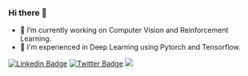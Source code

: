 ### Hi there 👋 

- 🔭 I’m currently working on Computer Vision and Reinforcement Learning.
- 🎯 I'm experienced in Deep Learning using Pytorch and Tensorflow.

[![Linkedin Badge](https://img.shields.io/badge/refikcanmalli-0077b5?style=flat-square&logo=Linkedin&logoColor=white&labelColor=0077b5&link=https://www.linkedin.com/in/refik-can-malli/)](https://www.linkedin.com/in/refik-can-malli/)
[![Twitter Badge](https://img.shields.io/badge/-@refikcanmalli-1ca0f1?style=flat-square&labelColor=1ca0f1&logo=twitter&logoColor=white&link=https://twitter.com/refikcanmalli)](https://twitter.com/refikcanmalli)
![](https://komarev.com/ghpvc/?username=rcmalli&color=green)

<!--
[![rcmalli's GitHub stats](https://github-readme-stats.vercel.app/api?username=rcmalli&show_icons=true)](https://github.com/rcmalli)
-->


<!--
**rcmalli/rcmalli** is a ✨ _special_ ✨ repository because its `README.md` (this file) appears on your GitHub profile.

Here are some ideas to get you started:


- 🌱 I’m currently learning ...
- 👯 I’m looking to collaborate on ...
- 🤔 I’m looking for help with ...
- 💬 Ask me about ...
- 📫 How to reach me: ...
- 😄 Pronouns: ...
- ⚡ Fun fact: ...
-->
